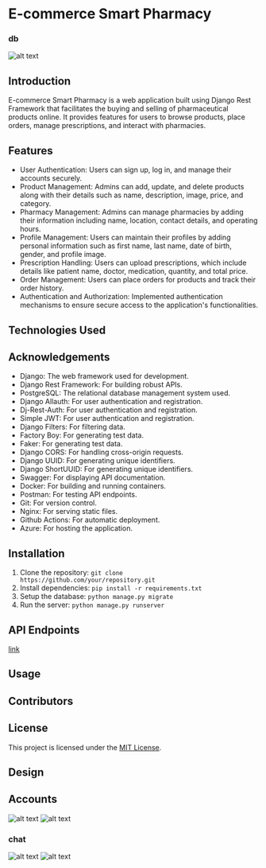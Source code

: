 # E-commerce Smart Pharmacy
### db

![alt text](design/database/db.png)

## Introduction

E-commerce Smart Pharmacy is a web application built using Django Rest Framework that facilitates the buying and selling of pharmaceutical products online. It provides features for users to browse products, place orders, manage prescriptions, and interact with pharmacies.

## Features

- User Authentication: Users can sign up, log in, and manage their accounts securely.
- Product Management: Admins can add, update, and delete products along with their details such as name, description, image, price, and category.
- Pharmacy Management: Admins can manage pharmacies by adding their information including name, location, contact details, and operating hours.
- Profile Management: Users can maintain their profiles by adding personal information such as first name, last name, date of birth, gender, and profile image.
- Prescription Handling: Users can upload prescriptions, which include details like patient name, doctor, medication, quantity, and total price.
- Order Management: Users can place orders for products and track their order history.
- Authentication and Authorization: Implemented authentication mechanisms to ensure secure access to the application's functionalities.

## Technologies Used

## Acknowledgements

- Django: The web framework used for development.
- Django Rest Framework: For building robust APIs.
- PostgreSQL: The relational database management system used.
- Django Allauth: For user authentication and registration.
- Dj-Rest-Auth: For user authentication and registration.
- Simple JWT: For user authentication and registration.
- Django Filters: For filtering data.
- Factory Boy: For generating test data.
- Faker: For generating test data.
- Django CORS: For handling cross-origin requests.
- Django UUID: For generating unique identifiers.
- Django ShortUUID: For generating unique identifiers.
- Swagger: For displaying API documentation.
- Docker: For building and running containers.
- Postman: For testing API endpoints.
- Git: For version control.
- Nginx: For serving static files.
- Github Actions: For automatic deployment.
- Azure: For hosting the application.

## Installation

1. Clone the repository: `git clone https://github.com/your/repository.git`
2. Install dependencies: `pip install -r requirements.txt`
3. Setup the database: `python manage.py migrate`
4. Run the server: `python manage.py runserver`

## API Endpoints

[link](https://ikseer.azurewebsites.net/swagger/)

## Usage

## Contributors

## License

This project is licensed under the [MIT License](https://opensource.org/licenses/MIT).

## Design


## Accounts

![alt text](design/accounts/usecase.png)
![alt text](design/accounts/sequence.png)

### chat

![alt text](design/chat/usecase.png)
![alt text](design/chat/sequence.png)
